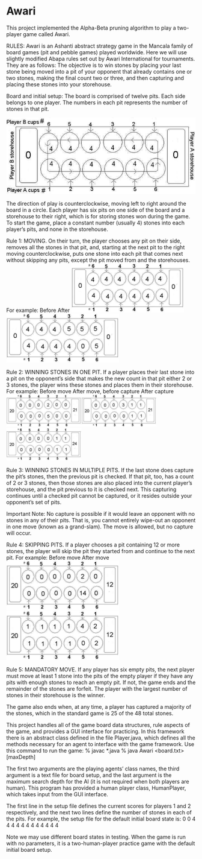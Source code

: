 # Awari
This project implemented the Alpha-Beta pruning algorithm to play a two-player game called Awari.
 
RULES:
Awari is an Ashanti abstract strategy game in the Mancala family of board games (pit and pebble games) played worldwide. Here we will use slightly modified Abapa rules set out by Awari International for tournaments. They are as follows:
The objective is to win stones by placing your last stone being moved into a pit of your opponent that already contains one or two stones, making the final count two or three, and then capturing and placing these stones into your storehouse.

Board and initial setup:
The board is comprised of twelve pits. Each side belongs to one player. The numbers in each pit represents the number of stones in that pit.
<div align= "center">
<img src="./images/1.jpg" />
</div>

The direction of play is counterclockwise, moving left to right around the board in a circle. Each player has six pits on one side of the board and a storehouse to their right, which is for storing stones won during the game. To start the game, place a constant number (usually 4) stones into each player’s pits, and none in the storehouse. 

Rule 1: MOVING.	On their turn, the player chooses any pit on their side, removes all the stones in that pit, and, starting at the next pit to the right moving counterclockwise, puts one stone into each pit that comes next without skipping any pits, except the pit moved from and the storehouses. For example: 
Before 									After
<img src="./images/2.jpg" width = "300" /><img src="./images/3.jpg" width = "300" />

Rule 2: WINNING STONES IN ONE PIT.	If a player places their last stone into a pit on the opponent’s side that makes the new count in that pit either 2 or 3 stones, the player wins these stones and places them in their storehouse. For example: 
Before move 		After move, before capture			 After capture       
<img src="./images/4.jpg" width = "200" /><img src="./images/5.jpg" width = "200" /><img src="./images/6.jpg" width = "200" />

Rule 3: WINNING STONES IN MULTIPLE PITS.    If the last stone does capture the pit’s stones, then the previous pit is checked. If that pit, too, has a count of 2 or 3 stones, then those stones are also placed into the current player’s storehouse, and the pit previous to it is checked next. This capturing continues until a checked pit cannot be captured, or it resides outside your opponent’s set of pits.

Important Note: No capture is possible if it would leave an opponent with no stones in any of their pits. That is, you cannot entirely wipe-out an opponent in one move (known as a grand-slam). The move is allowed, but no capture will occur.

Rule 4: SKIPPING PITS.	If a player chooses a pit containing 12 or more stones, the player will skip the pit they started from and continue to the next pit. For example:
Before move					 After move 
<img src="./images/7.jpg" width = "300" /><img src="./images/8.jpg" width = "300" />

Rule 5: MANDATORY MOVE.	If any player has six empty pits, the next player must move at least 1 stone into the pits of the empty player if they have any pits with enough stones to reach an empty pit. If not, the game ends and the remainder of the stones are forfeit. The player with the largest number of stones in their storehouse is the winner.

The game also ends when, at any time, a player has captured a majority of the stones, which in the standard game is 25 of the 48 total stones.



This project handles all of the game board data structures, rule aspects of the game, and provides a GUI interface for practicing. In this framework there is an abstract class defined in the file Player.java, which defines all the methods necessary for an agent to interface with the game framework. Use this command to run the game: 
    % javac *.java 
    % java Awari <Player1Class> <Player2Class> <board.txt> [maxDepth]

The first two arguments are the playing agents’ class names, the third argument is a text file for board setup, and the last argument is the maximum search depth for the AI (it is not required when both players are human). This program has provided a human player class, HumanPlayer, which takes input from the GUI interface.

The first line in the setup file defines the current scores for players 1 and 2 respectively, and the next two lines define the number of stones in each of the pits. For example, the setup file for the default initial board state is: 
    0 0 
    4 4 4 4 4 4 
    4 4 4 4 4 4 

Note we may use different board states in testing. When the game is run with no parameters, it is a two-human-player practice game with the default initial board setup.
